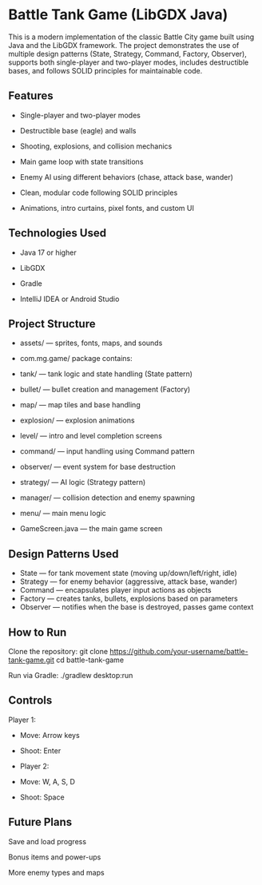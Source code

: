 # Battle Tank Game (LibGDX Java)
This is a modern implementation of the classic Battle City game built using Java and the LibGDX framework. The project demonstrates the use of multiple design patterns (State, Strategy, Command, Factory, Observer), supports both single-player and two-player modes, includes destructible bases, and follows SOLID principles for maintainable code.

## Features
- Single-player and two-player modes

- Destructible base (eagle) and walls

- Shooting, explosions, and collision mechanics

- Main game loop with state transitions

- Enemy AI using different behaviors (chase, attack base, wander)

- Clean, modular code following SOLID principles

- Animations, intro curtains, pixel fonts, and custom UI

## Technologies Used
- Java 17 or higher

- LibGDX

- Gradle

- IntelliJ IDEA or Android Studio

## Project Structure
- assets/ — sprites, fonts, maps, and sounds
- com.mg.game/ package contains:

- tank/ — tank logic and state handling (State pattern)

- bullet/ — bullet creation and management (Factory)

- map/ — map tiles and base handling

- explosion/ — explosion animations

- level/ — intro and level completion screens

- command/ — input handling using Command pattern

- observer/ — event system for base destruction

- strategy/ — AI logic (Strategy pattern)

- manager/ — collision detection and enemy spawning

- menu/ — main menu logic

- GameScreen.java — the main game screen

## Design Patterns Used
- State — for tank movement state (moving up/down/left/right, idle)
- Strategy — for enemy behavior (aggressive, attack base, wander)
- Command — encapsulates player input actions as objects
- Factory — creates tanks, bullets, explosions based on parameters
- Observer — notifies when the base is destroyed, passes game context

## How to Run
Clone the repository:
git clone https://github.com/your-username/battle-tank-game.git
cd battle-tank-game

Run via Gradle:
./gradlew desktop:run

## Controls
Player 1:

- Move: Arrow keys

- Shoot: Enter

- Player 2:

- Move: W, A, S, D

- Shoot: Space

## Future Plans

Save and load progress

Bonus items and power-ups

More enemy types and maps
